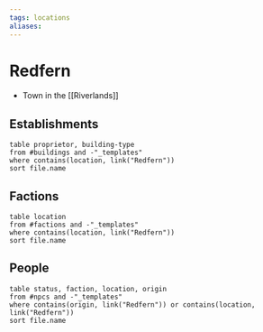 ```yaml
---
tags: locations
aliases: 
---
```


# Redfern

- Town in the [[Riverlands]]

## Establishments
```dataview
table proprietor, building-type
from #buildings and -"_templates"
where contains(location, link("Redfern"))
sort file.name
```




## Factions
```dataview
table location 
from #factions and -"_templates"
where contains(location, link("Redfern"))
sort file.name
```

## People
```dataview
table status, faction, location, origin
from #npcs and -"_templates"
where contains(origin, link("Redfern")) or contains(location, link("Redfern"))
sort file.name
```
